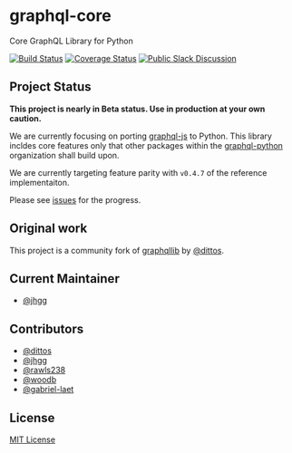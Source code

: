 # graphql-core

Core GraphQL Library for Python

[![Build Status](https://travis-ci.org/graphql-python/graphql-core.svg?branch=master)](https://travis-ci.org/graphql-python/graphql-core)
[![Coverage Status](https://coveralls.io/repos/graphql-python/graphql-core/badge.svg?branch=master&service=github)](https://coveralls.io/github/graphql-python/graphql-core?branch=master)
[![Public Slack Discussion](https://graphql-slack.herokuapp.com/badge.svg)](https://graphql-slack.herokuapp.com/)


## Project Status

**This project is nearly in Beta status. Use in production at your own caution.**

We are currently focusing on porting [graphql-js](https://github.com/graphql/graphql-js) to Python. This library incldes core features only that other packages within the [graphql-python](https://github.com/graphql-python/) organization shall build upon.

We are currently targeting feature parity with `v0.4.7` of the reference implementaiton. 

Please see [issues](https://github.com/graphql-python/graphql-core/issues) for the progress.

## Original work

This project is a community fork of [graphqllib](https://github.com/dittos/graphqllib) by [@dittos](https://github.com/dittos/).

## Current Maintainer
 * [@jhgg](https://github.com/jhgg/)

## Contributors
 * [@dittos](https://github.com/dittos/)
 * [@jhgg](https://github.com/jhgg/)
 * [@rawls238](https://github.com/rawls238/)
 * [@woodb](https://github.com/woodb/)
 * [@gabriel-laet](https://github.com/gabriel-laet/)

## License

[MIT License](https://github.com/graphql-python/graphql-core/blob/master/LICENSE)
